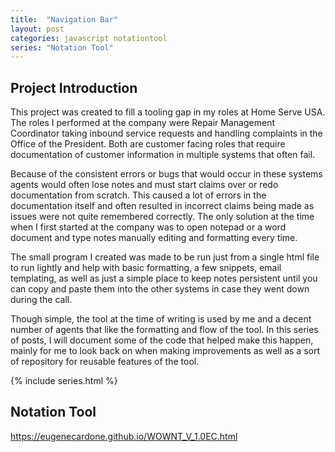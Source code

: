 ```yaml
---
title:  "Navigation Bar"
layout: post
categories: javascript notationtool
series: "Notation Tool"
---
```


## Project Introduction

This project was created to fill a tooling gap in my roles at Home Serve USA. The roles I performed at the company were Repair Management Coordinator taking inbound service requests and handling complaints in the Office of the President. Both are customer facing roles that require documentation of customer information in multiple systems that often fail.  

Because of the consistent errors or bugs that would occur in these systems agents would often lose notes and must start claims over or redo documentation from scratch. This caused a lot of errors in the documentation itself and often resulted in incorrect claims being made as issues were not quite remembered correctly. The only solution at the time when I first started at the company was to open notepad or a word document and type notes manually editing and formatting every time.  

The small program I created was made to be run just from a single html file to run lightly and help with basic formatting, a few snippets, email templating, as well as just a simple place to keep notes persistent until you can copy and paste them into the other systems in case they went down during the call. 

Though simple, the tool at the time of writing is used by me and a decent number of agents that like the formatting and flow of the tool. In this series of posts, I will document some of the code that helped make this happen, mainly for me to look back on when making improvements as well as a sort of repository for reusable features of the tool.  

{% include series.html %}


## Notation Tool

https://eugenecardone.github.io/WOWNT_V_1.0EC.html
